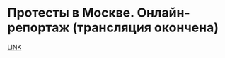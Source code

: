 # Протесты в Москве. Онлайн-репортаж (трансляция окончена)



[LINK](https://varlamov.ru/1239258.html)